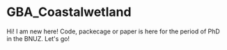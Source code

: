 # GBA_Coastalwetland
Hi! I am new here!
Code, packecage or paper is here for the period of PhD in the BNUZ.
Let's go!  

